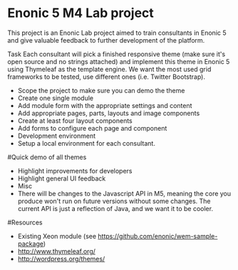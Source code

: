 
# Enonic 5 M4 Lab project

This project is an Enonic Lab project aimed to train consultants in Enonic 5 and give valuable feedback to further
development of the platform.

Task
Each consultant will pick a finished responsive theme (make sure it's open source and no strings attached) and implement
this theme in Enonic 5 using Thymeleaf as the template engine. We want the most used grid frameworks to be tested, use
different ones (i.e. Twitter Bootstrap).

* Scope the project to make sure you can demo the theme
* Create one single module
* Add module form with the appropriate settings and content
* Add appropriate pages, parts, layouts and image components
* Create at least four layout components
* Add forms to configure each page and component
* Development environment
* Setup a local environment for each consultant.

#Quick demo of all themes
* Highlight improvements for developers
* Highlight general UI feedback
* Misc
* There will be changes to the Javascript API in M5, meaning the core you produce won't run on future versions without
some changes. The current API is just a reflection of Java, and we want it to be cooler.

#Resources
* Existing Xeon module (see https://github.com/enonic/wem-sample-package)
* http://www.thymeleaf.org/
* http://wordpress.org/themes/